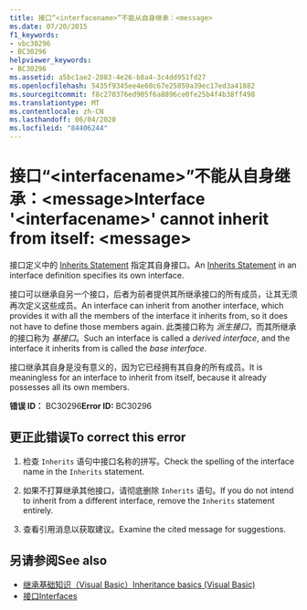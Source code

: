 ```yaml
---
title: 接口“<interfacename>”不能从自身继承：<message>
ms.date: 07/20/2015
f1_keywords:
- vbc30296
- BC30296
helpviewer_keywords:
- BC30296
ms.assetid: a5bc1ae2-2083-4e26-b8a4-3c4dd951fd27
ms.openlocfilehash: 5435f9345ee4e60c67e25059a39ec17ed3a41882
ms.sourcegitcommit: f8c270376ed905f6a8896ce0fe25b4f4b38ff498
ms.translationtype: MT
ms.contentlocale: zh-CN
ms.lasthandoff: 06/04/2020
ms.locfileid: "84406244"
---
```

# <a name="interface-interfacename-cannot-inherit-from-itself-message"></a><span data-ttu-id="68d0e-102">接口“\<interfacename>”不能从自身继承：\<message></span><span class="sxs-lookup"><span data-stu-id="68d0e-102">Interface '\<interfacename>' cannot inherit from itself: \<message></span></span>
<span data-ttu-id="68d0e-103">接口定义中的 [Inherits Statement](../language-reference/statements/inherits-statement.md) 指定其自身接口。</span><span class="sxs-lookup"><span data-stu-id="68d0e-103">An [Inherits Statement](../language-reference/statements/inherits-statement.md) in an interface definition specifies its own interface.</span></span>  
  
 <span data-ttu-id="68d0e-104">接口可以继承自另一个接口，后者为前者提供其所继承接口的所有成员，让其无须再次定义这些成员。</span><span class="sxs-lookup"><span data-stu-id="68d0e-104">An interface can inherit from another interface, which provides it with all the members of the interface it inherits from, so it does not have to define those members again.</span></span> <span data-ttu-id="68d0e-105">此类接口称为 *派生接口*，而其所继承的接口称为 *基接口*。</span><span class="sxs-lookup"><span data-stu-id="68d0e-105">Such an interface is called a *derived interface*, and the interface it inherits from is called the *base interface*.</span></span>  
  
 <span data-ttu-id="68d0e-106">接口继承其自身是没有意义的，因为它已经拥有其自身的所有成员。</span><span class="sxs-lookup"><span data-stu-id="68d0e-106">It is meaningless for an interface to inherit from itself, because it already possesses all its own members.</span></span>  
  
 <span data-ttu-id="68d0e-107">**错误 ID：** BC30296</span><span class="sxs-lookup"><span data-stu-id="68d0e-107">**Error ID:** BC30296</span></span>  
  
## <a name="to-correct-this-error"></a><span data-ttu-id="68d0e-108">更正此错误</span><span class="sxs-lookup"><span data-stu-id="68d0e-108">To correct this error</span></span>  
  
1. <span data-ttu-id="68d0e-109">检查 `Inherits` 语句中接口名称的拼写。</span><span class="sxs-lookup"><span data-stu-id="68d0e-109">Check the spelling of the interface name in the `Inherits` statement.</span></span>  
  
2. <span data-ttu-id="68d0e-110">如果不打算继承其他接口，请彻底删除 `Inherits` 语句。</span><span class="sxs-lookup"><span data-stu-id="68d0e-110">If you do not intend to inherit from a different interface, remove the `Inherits` statement entirely.</span></span>  
  
3. <span data-ttu-id="68d0e-111">查看引用消息以获取建议。</span><span class="sxs-lookup"><span data-stu-id="68d0e-111">Examine the cited message for suggestions.</span></span>  
  
## <a name="see-also"></a><span data-ttu-id="68d0e-112">另请参阅</span><span class="sxs-lookup"><span data-stu-id="68d0e-112">See also</span></span>

- [<span data-ttu-id="68d0e-113">继承基础知识（Visual Basic）</span><span class="sxs-lookup"><span data-stu-id="68d0e-113">Inheritance basics (Visual Basic)</span></span>](../programming-guide/language-features/objects-and-classes/inheritance-basics.md)
- [<span data-ttu-id="68d0e-114">接口</span><span class="sxs-lookup"><span data-stu-id="68d0e-114">Interfaces</span></span>](../programming-guide/language-features/interfaces/index.md)
